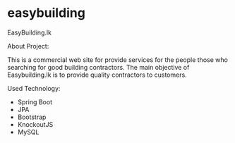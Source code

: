 # easybuilding

EasyBuilding.lk

About Project:

This is a commercial web site for provide services for the people those who searching for good building contractors. The main objective of 
Easybuilding.lk is to provide quality contractors to customers. 

Used Technology:

- Spring Boot
- JPA 
- Bootstrap
- KnockoutJS
- MySQL



